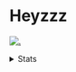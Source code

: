 # Heyzzz  

[![.](https://skillicons.dev/icons?i=js,java)](https://skillicons.dev)  

<details>
<summary>Stats</summary
<!--START_SECTION:waka-->

```text
JavaScript   18 hrs 59 mins  █████████████████████░░░░   83.73 %
JSON         2 hrs 10 mins   ██▒░░░░░░░░░░░░░░░░░░░░░░   09.56 %
CSS          1 hr 24 mins    █▓░░░░░░░░░░░░░░░░░░░░░░░   06.22 %
Other        6 mins          ░░░░░░░░░░░░░░░░░░░░░░░░░   00.48 %
XML          0 secs          ░░░░░░░░░░░░░░░░░░░░░░░░░   00.00 %
```

<!--END_SECTION:waka-->
</details>
